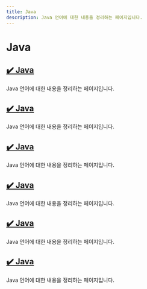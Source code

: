 ```yaml
---
title: Java
description: Java 언어에 대한 내용을 정리하는 페이지입니다.
---
```



Java
===






<!--_README.html-->
[✔️  Java](_README.html)
---


Java 언어에 대한 내용을 정리하는 페이지입니다.


<!--_README.html-->
[✔️  Java](_README.html)
---


Java 언어에 대한 내용을 정리하는 페이지입니다.


<!--_README.html-->
[✔️  Java](_README.html)
---


Java 언어에 대한 내용을 정리하는 페이지입니다.


<!--_README.html-->
[✔️  Java](_README.html)
---


Java 언어에 대한 내용을 정리하는 페이지입니다.


<!--_README.html-->
[✔️  Java](_README.html)
---


Java 언어에 대한 내용을 정리하는 페이지입니다.


<!--_README.html-->
[✔️  Java](_README.html)
---


Java 언어에 대한 내용을 정리하는 페이지입니다.
